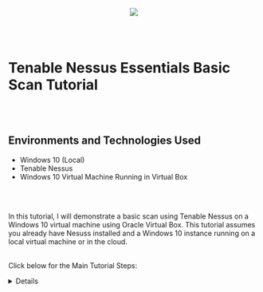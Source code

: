 <p align="center">
<img src="https://imgur.com/pS68rrA.png alt="Traffic Examination"/>
</p>
<br />
<br />
 
<h1>Tenable Nessus Essentials Basic Scan Tutorial</h1>
<br />
<br />


<h2>Environments and Technologies Used</h2>

- Windows 10 (Local)
- Tenable Nessus 
- Windows 10 Virtual Machine Running in Virtual Box
<br />
<br />


In this tutorial, I will demonstrate a basic scan using Tenable Nessus on a Windows 10 virtual machine using Oracle Virtual Box. This tutorial assumes you already have Nesuss installed and a Windows 10 instance running on a local virtual machine or in the cloud.
<br />
<br />

Click below for the Main Tutorial Steps:
 
 <details close>

<div>

</summary>
 

<h2>Main Steps of Deployment and Scan</h2>
<br />
<br />


Step 1. Get the ip address of the Virtual Machine you have running by opening a command window and typing the ipconfig/all command
<br />
<br />

<p align="center">
<img src="https://imgur.com/g84UVyf.png alt="Traffic Examination"/>
</p>
<br />
<br />

1b. Not the ip address of the virtual machine
<p align="center">
<img src="https://imgur.com/57qhqzY.png alt="Traffic Examination"/>
</p>
<br />
<br />
 

Step 2. Navigate to the url of your Nessus install and sign in. (Most of the time it's https://localhost:8834/#/)
<br />
<br />

<p align="center">
<img src="https://imgur.com/b7Kc2cl.png alt="Traffic Examination"/>
</p>
<br />
<br />

Step 3. Once you sign in click new scan at the top right corner
<br />
<br />

<p align="center">
<img src="https://imgur.com/qRo4PuU.png alt="Traffic Examination"/>
</p>
<br />
<br />


Step 4. Click Basic Network Scan from the scanner menu 
<br />
<br />

<p align="center">
<img src="https://imgur.com/lJtCGxb.png alt="Traffic Examination"/>
</p>
<br />
<br />

Step 5. Fill in a name, choose a folder, a description (optional) and the ip address of any target you want scanned, then click Credentials (if you wish for a deeper scan into a target)

<p align="center">
<img src="https://imgur.com/1npWpsm.png alt="Traffic Examination"/>
</p>
<br />
<br />


Step 6. Click Windows to open up the credential settings

<p align="center">
<img src="https://imgur.com/aVqTtNd.png alt="Traffic Examination"/>
</p>
<br />
<br />



6b. Enter in the credentials of the machine you wish to scan deeper into and click save at the bottom 

<p align="center">
<img src="https://imgur.com/vLsOX37.png alt="Traffic Examination"/>
</p>
<br />
<br />


Step 7. Click the play button all the way to the right to start the scan (as pictured below)

<p align="center">
<img src="https://imgur.com/wDedJFe.png alt="Traffic Examination"/>
</p>
<br />
<br />

7b. As the scan proceeds, you will see a spinning circle (as illustrated below). Click the scan title to see any information being populated. A full scan usually takes at least a few minutes or more. When the circle stops spinning it's finished.

<p align="center">
<img src="https://imgur.com/7efNG06.png alt="Traffic Examination"/>
</p>
<br />
<br />


7c. Click the vulnerability info to see any information being reported

<p align="center">
<img src="https://imgur.com/VbP9hsm.png alt="Traffic Examination"/>
</p>
<br />
<br />


Step 8. Once you see the Vulnerability information, if there are multiples in a folder you can click the folder to see futher information

<p align="center">
<img src="https://imgur.com/R0Eq4bn.png alt="Traffic Examination"/>
</p>
<br />
<br />


8b. Vulnerability information is displayed when clicked 

<p align="center">
<img src="https://imgur.com/wjEPj7X.png alt="Traffic Examination"/>
</p>
<br />
<br />

8c.

<p align="center">
<img src="https://imgur.com/bNQEeZJ.png alt="Traffic Examination"/>
</p>
<br />
<br />


Step 9. (Optional) To save and export a report, click Back to Vulnerabilities at the top left and click the report tab (top right)

<p align="center">
<img src="https://imgur.com/rloHmAt.png alt="Traffic Examination"/>
</p>
<br />
<br />

9b. Choose your report type (CSV or HTML)

<p align="center">
<img src="https://imgur.com/YlWSPYC.png alt="Traffic Examination"/>
</p>
<br />
<br />



9c. For an HTML Report, choose the option and settings, then click generate report at the bottom as displayed below 

<p align="center">
<img src="https://imgur.com/YlWSPYC.png alt="Traffic Examination"/>
</p>
<br />
<br />


9d. For a CSV report, choose the option for CSV and the settings, then click generate report at the bottom as displayed below

<p align="center">
<img src="https://imgur.com/dzcDnSV.png alt="Traffic Examination"/>
</p>
<br />
<br />


Step 10. Report types displayed below (HTML Report)

<p align="center">
<img src="https://imgur.com/80Cf6mZ.png alt="Traffic Examination"/>
</p>
<br />
<br />


10b. After clicking expand all you can see more information displayed 

<p align="center">
<img src="https://imgur.com/LpcGQ1j.png alt="Traffic Examination"/>
</p>
<br />
<br />


10c. CSV Report (Spreadsheet)

<p align="center">
<img src="https://imgur.com/2G04K3v.png alt="Traffic Examination"/>
</p>
<br />
<br />

This is the end of the tutorial. 

<h1>Thank Your for looking! For more content like this, visit <a href="https://exemplarysecurity.com">my website</a>☺</h1>
<br />
<br />







